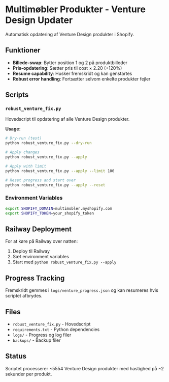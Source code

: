 # Multimøbler Produkter - Venture Design Updater

Automatisk opdatering af Venture Design produkter i Shopify.

## Funktioner

- **Billede-swap**: Bytter position 1 og 2 på produktbilleder
- **Pris-opdatering**: Sætter pris til cost × 2.20 (+120%)
- **Resume capability**: Husker fremskridt og kan genstartes
- **Robust error handling**: Fortsætter selvom enkelte produkter fejler

## Scripts

### `robust_venture_fix.py`
Hovedscript til opdatering af alle Venture Design produkter.

**Usage:**
```bash
# Dry-run (test)
python robust_venture_fix.py --dry-run

# Apply changes
python robust_venture_fix.py --apply

# Apply with limit
python robust_venture_fix.py --apply --limit 100

# Reset progress and start over
python robust_venture_fix.py --apply --reset
```

### Environment Variables
```bash
export SHOPIFY_DOMAIN=multimobler.myshopify.com
export SHOPIFY_TOKEN=your_shopify_token
```

## Railway Deployment

For at køre på Railway over natten:

1. Deploy til Railway
2. Sæt environment variables
3. Start med `python robust_venture_fix.py --apply`

## Progress Tracking

Fremskridt gemmes i `logs/venture_progress.json` og kan resumeres hvis scriptet afbrydes.

## Files

- `robust_venture_fix.py` - Hovedscript
- `requirements.txt` - Python dependencies
- `logs/` - Progress og log filer
- `backups/` - Backup filer

## Status

Scriptet processerer ~5554 Venture Design produkter med hastighed på ~2 sekunder per produkt.

